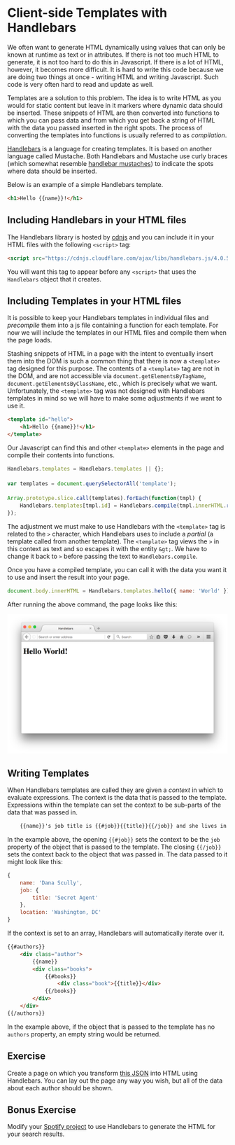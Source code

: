 # Client-side Templates with Handlebars

We often want to generate HTML dynamically using values that can only be known at runtime as text or in attributes. If there is not too much HTML to generate, it is not too hard to do this in Javascript. If there is a lot of HTML, however, it becomes more difficult. It is hard to write this code because we are doing two things at once - writing HTML and writing Javascript. Such code is very often hard to read and update as well.

Templates are a solution to this problem. The idea is to write HTML as you would for static content but leave in it markers where dynamic data should be inserted. These snippets of HTML are then converted into functions to which you can pass data and from which you get back a string of HTML with the data you passed inserted in the right spots. The process of converting the templates into functions is usually referred to as _compilation_.

<a href="http://handlebarsjs.com">Handlebars</a> is a language for creating templates. It is based on another language called Mustache. Both Handlebars and Mustache use curly braces (which somewhat resemble <a href="https://www.google.com/search?q=handlebar+mustache&source=lnms&tbm=isch">handlebar mustaches</a>) to indicate the spots where data should be inserted.

Below is an example of a simple Handlebars template.

```html
<h1>Hello {{name}}!</h1>
```

## Including Handlebars in your HTML files

The Handlebars library is hosted by <a href="http://cdnjs.com">cdnjs</a> and you can include it in your HTML files with the following `<script>` tag:

```html
<script src="https://cdnjs.cloudflare.com/ajax/libs/handlebars.js/4.0.5/handlebars.min.js"></script>
```

You will want this tag to appear before any `<script>` that uses the `Handlebars` object that it creates.

## Including Templates in your HTML files

It is possible to keep your Handlebars templates in individual files and _precompile_ them into a js file containing a function for each template. For now we will include the templates in our HTML files and compile them when the page loads.

Stashing snippets of HTML in a page with the intent to eventually insert them into the DOM is such a common thing that there is now a `<template>` tag designed for this purpose. The contents of a `<template>` tag are not in the DOM, and are not accessible via `document.getElementsByTagName`, `document.getElementsByClassName`,  etc., which is precisely what we want. Unfortunately, the `<template>` tag was not designed with Handlebars templates in mind so we will have to make some adjustments if we want to use it.

```html
<template id="hello">
    <h1>Hello {{name}}!</h1>
</template>
```

Our Javascript can find this and other `<template>` elements in the page and compile their contents into functions.

```js
Handlebars.templates = Handlebars.templates || {};

var templates = document.querySelectorAll('template');

Array.prototype.slice.call(templates).forEach(function(tmpl) {
    Handlebars.templates[tmpl.id] = Handlebars.compile(tmpl.innerHTML.replace(/{{&gt;/g, '{{>'));
});
```

The adjustment we must make to use Handlebars with the `<template>` tag is related to the `>` character, which Handlebars uses to include a _partial_ (a template called from another template). The `<template>` tag views the `>` in this context as text and so escapes it with the entity `&gt;`. We have to change it back to `>` before passing the text to `Handlebars.compile`.

Once you have a compiled template, you can call it with the data you want it to use and insert the result into your page.

```js
document.body.innerHTML = Handlebars.templates.hello({ name: 'World' });
```

After running the above command, the page looks like this:

<img src="helloworld.png">

## Writing Templates

When Handlebars templates are called they are given a _context_ in which to evaluate expressions. The context is the data that is passed to the template. Expressions within the template can set the context to be sub-parts of the data that was passed in.

```HTML
    {{name}}'s job title is {{#job}}{{title}}{{/job}} and she lives in {{location}}.
```

In the example above, the opening `{{#job}}` sets the context to be the `job` property of the object that is passed to the template. The closing `{{/job}}` sets the context back to the object that was passed in. The data passed to it might look like this:

```js
{
    name: 'Dana Scully',
    job: {
        title: 'Secret Agent'
    },
    location: 'Washington, DC'
}
```

If the context is set to an array, Handlebars will automatically iterate over it.

```HTML
{{#authors}}
    <div class="author">
        {{name}}
        <div class="books">
            {{#books}}
                <div class="book">{{title}}</div>
            {{/books}}
        </div>
    </div>
{{/authors}}
```

In the example above, if the object that is passed to the template has no `authors` property, an empty string would be returned.

## Exercise

Create a page on which you transform <a href="authors.json">this JSON</a> into HTML using Handlebars. You can lay out the page any way you wish, but all of the data about each author should be shown.

## Bonus Exercise

Modify your <a href="wk3_spotify_search">Spotify project</a> to use Handlebars to generate the HTML for your search results.
